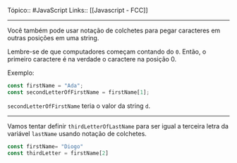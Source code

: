 Tópico:: #JavaScript 
Links:: [[Javascript - FCC]]

---
Você também pode usar notação de colchetes para pegar caracteres em outras posições em uma string.

Lembre-se de que computadores começam contando do `0`. Então, o primeiro caractere é na verdade o caractere na posição 0.

Exemplo:

```js
const firstName = "Ada";
const secondLetterOfFirstName = firstName[1];
```

`secondLetterOfFirstName` teria o valor da string `d`.

---

Vamos tentar definir `thirdLetterOfLastName` para ser igual a terceira letra da variável `lastName` usando notação de colchetes.

```js
const firstName= "Diogo"
const thirdLetter = firstName[2]
```
